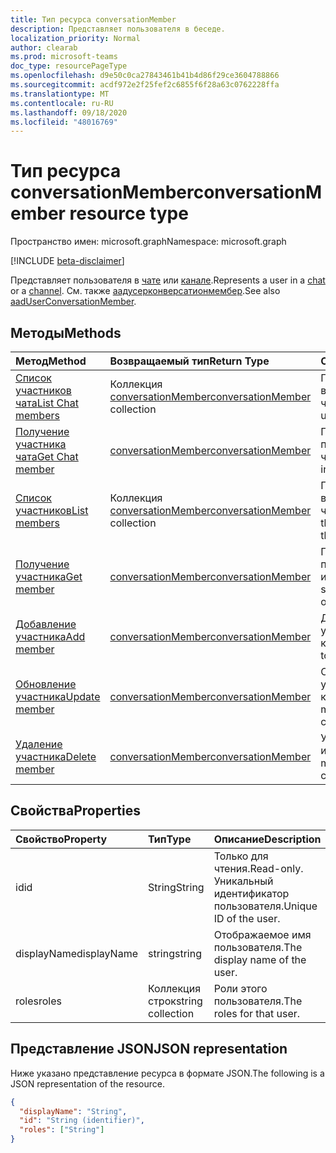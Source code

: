 ```yaml
---
title: Тип ресурса conversationMember
description: Представляет пользователя в беседе.
localization_priority: Normal
author: clearab
ms.prod: microsoft-teams
doc_type: resourcePageType
ms.openlocfilehash: d9e50c0ca27843461b41b4d86f29ce3604788866
ms.sourcegitcommit: acdf972e2f25fef2c6855f6f28a63c0762228ffa
ms.translationtype: MT
ms.contentlocale: ru-RU
ms.lasthandoff: 09/18/2020
ms.locfileid: "48016769"
---
```

# <a name="conversationmember-resource-type"></a><span data-ttu-id="c200a-103">Тип ресурса conversationMember</span><span class="sxs-lookup"><span data-stu-id="c200a-103">conversationMember resource type</span></span>

<span data-ttu-id="c200a-104">Пространство имен: microsoft.graph</span><span class="sxs-lookup"><span data-stu-id="c200a-104">Namespace: microsoft.graph</span></span>

[!INCLUDE [beta-disclaimer](../../includes/beta-disclaimer.md)]

<span data-ttu-id="c200a-105">Представляет пользователя в [чате](chat.md) или [канале](channel.md).</span><span class="sxs-lookup"><span data-stu-id="c200a-105">Represents a user in a [chat](chat.md) or a [channel](channel.md).</span></span>
<span data-ttu-id="c200a-106">См. также [аадусерконверсатионмембер](aaduserconversationmember.md).</span><span class="sxs-lookup"><span data-stu-id="c200a-106">See also [aadUserConversationMember](aaduserconversationmember.md).</span></span>

## <a name="methods"></a><span data-ttu-id="c200a-107">Методы</span><span class="sxs-lookup"><span data-stu-id="c200a-107">Methods</span></span>

| <span data-ttu-id="c200a-108">Метод</span><span class="sxs-lookup"><span data-stu-id="c200a-108">Method</span></span>       | <span data-ttu-id="c200a-109">Возвращаемый тип</span><span class="sxs-lookup"><span data-stu-id="c200a-109">Return Type</span></span>  |<span data-ttu-id="c200a-110">Описание</span><span class="sxs-lookup"><span data-stu-id="c200a-110">Description</span></span>|
|:---------------|:--------|:----------|
|[<span data-ttu-id="c200a-111">Список участников чата</span><span class="sxs-lookup"><span data-stu-id="c200a-111">List Chat members</span></span>](../api/conversationmember-list.md) | <span data-ttu-id="c200a-112">Коллекция [conversationMember](conversationmember.md)</span><span class="sxs-lookup"><span data-stu-id="c200a-112">[conversationMember](conversationmember.md) collection</span></span> | <span data-ttu-id="c200a-113">Получение списка всех пользователей в чате.</span><span class="sxs-lookup"><span data-stu-id="c200a-113">Get the list of all users in the chat.</span></span>|
|[<span data-ttu-id="c200a-114">Получение участника чата</span><span class="sxs-lookup"><span data-stu-id="c200a-114">Get Chat member</span></span>](../api/conversationmember-get.md) | [<span data-ttu-id="c200a-115">conversationMember</span><span class="sxs-lookup"><span data-stu-id="c200a-115">conversationMember</span></span>](conversationmember.md) | <span data-ttu-id="c200a-116">Получение одного пользователя в чате.</span><span class="sxs-lookup"><span data-stu-id="c200a-116">Get a single user in the chat.</span></span>|
|[<span data-ttu-id="c200a-117">Список участников</span><span class="sxs-lookup"><span data-stu-id="c200a-117">List members</span></span>](../api/conversationmember-list.md) | <span data-ttu-id="c200a-118">Коллекция [conversationMember](conversationmember.md)</span><span class="sxs-lookup"><span data-stu-id="c200a-118">[conversationMember](conversationmember.md) collection</span></span> | <span data-ttu-id="c200a-119">Получение списка всех пользователей в чате или канале.</span><span class="sxs-lookup"><span data-stu-id="c200a-119">Get the list of all users in the chat or channel.</span></span>|
|[<span data-ttu-id="c200a-120">Получение участника</span><span class="sxs-lookup"><span data-stu-id="c200a-120">Get member</span></span>](../api/conversationmember-get.md) | [<span data-ttu-id="c200a-121">conversationMember</span><span class="sxs-lookup"><span data-stu-id="c200a-121">conversationMember</span></span>](conversationmember.md) | <span data-ttu-id="c200a-122">Получение одного пользователя в чате или канале.</span><span class="sxs-lookup"><span data-stu-id="c200a-122">Get a single user in the chat or channel.</span></span>|
|[<span data-ttu-id="c200a-123">Добавление участника</span><span class="sxs-lookup"><span data-stu-id="c200a-123">Add member</span></span>](../api/conversationmember-add.md) | [<span data-ttu-id="c200a-124">conversationMember</span><span class="sxs-lookup"><span data-stu-id="c200a-124">conversationMember</span></span>](conversationmember.md)| <span data-ttu-id="c200a-125">Добавление участника в канал.</span><span class="sxs-lookup"><span data-stu-id="c200a-125">Add a member to a channel.</span></span>|
|[<span data-ttu-id="c200a-126">Обновление участника</span><span class="sxs-lookup"><span data-stu-id="c200a-126">Update member</span></span>](../api/conversationmember-update.md) | [<span data-ttu-id="c200a-127">conversationMember</span><span class="sxs-lookup"><span data-stu-id="c200a-127">conversationMember</span></span>](conversationmember.md)| <span data-ttu-id="c200a-128">Обновление участника в канале.</span><span class="sxs-lookup"><span data-stu-id="c200a-128">Update a member in the channel.</span></span>|
|[<span data-ttu-id="c200a-129">Удаление участника</span><span class="sxs-lookup"><span data-stu-id="c200a-129">Delete member</span></span>](../api/conversationmember-delete.md) | [<span data-ttu-id="c200a-130">conversationMember</span><span class="sxs-lookup"><span data-stu-id="c200a-130">conversationMember</span></span>](conversationmember.md)| <span data-ttu-id="c200a-131">Удаление участника из канала.</span><span class="sxs-lookup"><span data-stu-id="c200a-131">Delete a member from the channel.</span></span>|

## <a name="properties"></a><span data-ttu-id="c200a-132">Свойства</span><span class="sxs-lookup"><span data-stu-id="c200a-132">Properties</span></span>

| <span data-ttu-id="c200a-133">Свойство</span><span class="sxs-lookup"><span data-stu-id="c200a-133">Property</span></span>   | <span data-ttu-id="c200a-134">Тип</span><span class="sxs-lookup"><span data-stu-id="c200a-134">Type</span></span> |<span data-ttu-id="c200a-135">Описание</span><span class="sxs-lookup"><span data-stu-id="c200a-135">Description</span></span>|
|:---------------|:--------|:----------|
|<span data-ttu-id="c200a-136">id</span><span class="sxs-lookup"><span data-stu-id="c200a-136">id</span></span>|<span data-ttu-id="c200a-137">String</span><span class="sxs-lookup"><span data-stu-id="c200a-137">String</span></span>| <span data-ttu-id="c200a-138">Только для чтения.</span><span class="sxs-lookup"><span data-stu-id="c200a-138">Read-only.</span></span> <span data-ttu-id="c200a-139">Уникальный идентификатор пользователя.</span><span class="sxs-lookup"><span data-stu-id="c200a-139">Unique ID of the user.</span></span>|
|<span data-ttu-id="c200a-140">displayName</span><span class="sxs-lookup"><span data-stu-id="c200a-140">displayName</span></span>| <span data-ttu-id="c200a-141">string</span><span class="sxs-lookup"><span data-stu-id="c200a-141">string</span></span> | <span data-ttu-id="c200a-142">Отображаемое имя пользователя.</span><span class="sxs-lookup"><span data-stu-id="c200a-142">The display name of the user.</span></span> |
|<span data-ttu-id="c200a-143">roles</span><span class="sxs-lookup"><span data-stu-id="c200a-143">roles</span></span>| <span data-ttu-id="c200a-144">Коллекция строк</span><span class="sxs-lookup"><span data-stu-id="c200a-144">string collection</span></span> | <span data-ttu-id="c200a-145">Роли этого пользователя.</span><span class="sxs-lookup"><span data-stu-id="c200a-145">The roles for that user.</span></span> |

## <a name="json-representation"></a><span data-ttu-id="c200a-146">Представление JSON</span><span class="sxs-lookup"><span data-stu-id="c200a-146">JSON representation</span></span>

<span data-ttu-id="c200a-147">Ниже указано представление ресурса в формате JSON.</span><span class="sxs-lookup"><span data-stu-id="c200a-147">The following is a JSON representation of the resource.</span></span>

<!-- {
  "blockType": "resource",
  "optionalProperties": [

  ],
  "@odata.type": "microsoft.graph.conversationMember",
  "baseType": "",
  "keyProperty": "id"
}-->

```json
{
  "displayName": "String",
  "id": "String (identifier)",
  "roles": ["String"]
}
```

<!-- uuid: 16cd6b66-4b1a-43a1-adaf-3a886856ed98
2019-02-04 14:57:30 UTC -->
<!-- {
  "type": "#page.annotation",
  "description": "conversationMember resource",
  "keywords": "",
  "section": "documentation",
  "tocPath": ""
}-->


